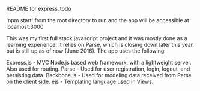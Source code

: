 README for express_todo

'npm start' from the root directory to run and the app will be accessible at localhost:3000

This was my first full stack javascript project and it was mostly done as a learning experience. It relies on Parse, which is closing down later this year, but is still up as of now (June 2016). The app uses the following:

Express.js - MVC Node.js based web framework, with a lightweight server. Also used for routing.
Parse - Used for user registration, login, logout, and persisting data.
Backbone.js - Used for modeling data received from Parse on the client side.
ejs - Templating language used in Views.
